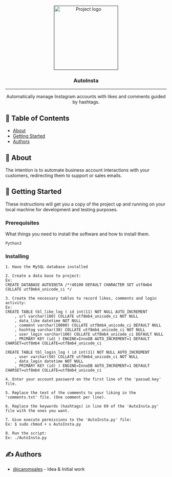 <p align="center">
  <a href="" rel="noopener">
 <img width=200px height=200px src="https://i.imgur.com/gPnZgt8.png" alt="Project logo"></a>
</p>

<h3 align="center">AutoInsta</h3>

<div align="center">

<!-- [![Status](https://img.shields.io/badge/status-active-success.svg)]()
[![GitHub Issues](https://img.shields.io/github/issues/kylelobo/The-Documentation-Compendium.svg)](https://github.com/kylelobo/The-Documentation-Compendium/issues)
[![GitHub Pull Requests](https://img.shields.io/github/issues-pr/kylelobo/The-Documentation-Compendium.svg)](https://github.com/kylelobo/The-Documentation-Compendium/pulls)
[![License](https://img.shields.io/badge/license-MIT-blue.svg)](/LICENSE) -->

</div>

---

<p align="center"> Automatically manage Instagram accounts with likes and comments guided by hashtags.
    <br> 
</p>

## 📝 Table of Contents

- [About](#about)
- [Getting Started](#getting_started)
- [Authors](#authors)

## 🧐 About <a name = "about"></a>

The intention is to automate business account interactions with your customers, redirecting them to support or sales emails.

## 🏁 Getting Started <a name = "getting_started"></a>

These instructions will get you a copy of the project up and running on your local machine for development and testing purposes.

### Prerequisites

What things you need to install the software and how to install them.

```
Python3

```

### Installing

```
1. Have the MySQL database installed
```

```
2. Create a data base to project:
Ex:
CREATE DATABASE AUTOINSTA /*!40100 DEFAULT CHARACTER SET utf8mb4 COLLATE utf8mb4_unicode_ci */

```

```
3. Create the necessary tables to record likes, comments and login activity:
Ex: 
CREATE TABLE tbl_like_log ( id int(11) NOT NULL AUTO_INCREMENT
	, url varchar(100) COLLATE utf8mb4_unicode_ci NOT NULL
	, data_like datetime NOT NULL
	, comment varchar(10000) COLLATE utf8mb4_unicode_ci DEFAULT NULL
	, hashtag varchar(30) COLLATE utf8mb4_unicode_ci NOT NULL
	, user_login varchar(100) COLLATE utf8mb4_unicode_ci DEFAULT NULL
	, PRIMARY KEY (id) ) ENGINE=InnoDB AUTO_INCREMENT=1 DEFAULT CHARSET=utf8mb4 COLLATE=utf8mb4_unicode_ci
```

```
CREATE TABLE tbl_login_log ( id int(11) NOT NULL AUTO_INCREMENT
	, user varchar(50) COLLATE utf8mb4_unicode_ci NOT NULL
	, data_login datetime NOT NULL
	, PRIMARY KEY (id) ) ENGINE=InnoDB AUTO_INCREMENT=1 DEFAULT CHARSET=utf8mb4 COLLATE=utf8mb4_unicode_ci

```

```
4. Enter your account password on the first line of the 'passwd.key' file.
```
```
5. Replace the text of the comments to your liking in the 'comments.txt' file. (One comment per line).
```
```
6. Replace the keywords (hashtags) in line 69 of the 'AutoInsta.py' file with the ones you want.
```
```
7. Give execute permissions to the 'AutoInsta.py' file:
Ex: $ sudo chmod + x AutoInsta.py
```
```
8. Run the script:
Ex: ./AutoInsta.py
```

## ✍️ Authors <a name = "authors"></a>

- [@icaromsales](https://github.com/icaromsales) - Idea & Initial work
